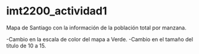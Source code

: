 # imt2200_actividad1
Mapa de Santiago con la información de la población total por manzana.

-Cambio en la escala de color del mapa a Verde.
-Cambio en el tamaño del titulo de 10 a 15.